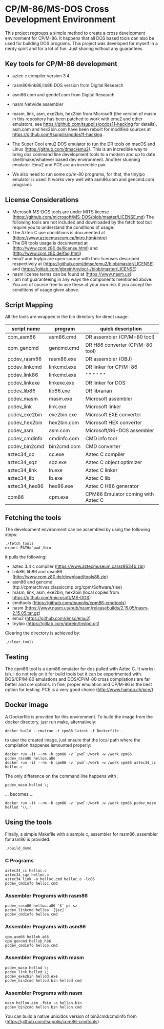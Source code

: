 # CP/M-86/MS-DOS Cross Development Environment

This project regroups a simple method to create a cross development environment for CP/M-86. It happens that all DOS based tools can also be used for building DOS programs.
This project was developed for myself in a nerdy spirit and for a lot of fun. Just sharing without any guarantees.

## Key tools for CP/M-86 development
- aztec c compiler version 3.4
- rasm86/link86,lib86 DOS version from Digital Research 
- asm86.com  and gendef.com from Digital Research
- nasm Netwide assembler
- masm, link, asm, exe2bin, hex2bin from Microsoft (the version of masm in this repository has been patched to work with emu2 and other emulators, see https://github.com/tsupplis/pcdos11-hacking for details). asm.com and hex2bin.com have been rebuilt for modified sources at https://github.com/tsupplis/pcdos11-hacking .

- The Super Cool emu2 DOS emulator to run the DR tools on macOS and Linux (https://github.com/dmsc/emu2). This is an incredible way to bring dos command line development tools to a modern and up to date shell/make/whatever based dev environment. Another stunning emulator. Emu2 and PCE are an incredible pair.
- We also need to run some cp/m-80 programs, for that, the tinylpo emulator is used. It works very well with asm86.com and gencmd.com programs

## License Considerations

- Microsoft MS-DOS tools are under MITS license (https://github.com/microsoft/MS-DOS/blob/master/LICENSE.md)
The following tools are not included and downloaded by the fetch tool but require you to understand the conditions of usage:
- The Aztec C use coniditions is documented at (https://www.aztecmuseum.ca/intro.htm#intro)
- The DR tools usage is documented at (http://www.cpm.z80.de/license.html) and (http://www.cpm.z80.de/faq.html)
- emu2 and tnylpo are open source with their licenses described respectively at (https://github.com/dmsc/emu2/blob/master/LICENSE) and (https://gitlab.com/gbrein/tnylpo/-/blob/master/LICENSE)
- nasm license terms can be found at (https://www.nasm.us)
- I am not guaranteeing in any ways the components mentioned above. You are of course free to use these at your own risk if you accept the conditions of usage given above.

## Script Mapping

All the tools are wrapped in the bin directory for direct usage:

| script name   | program     | quick description                  |
|---------------|-------------|------------------------------------|
| cpm_asm86     | asm86.cmd   | DR assembler (CP/M-80 tool)        | 
| cpm_gencmd    | gencmd.cmd  | DR H86 converter (CP/M-80 tool)    |
| pcdev_rasm86  | rasm86.exe  | DR assembler (OBJ)                 |
| pcdev_linkcmd | linkcmd.exe | DR linker for CP/M-86              |
| pcdev_link86  | linkcmd.exe | "  "  "  "  "  "                   |
| pcdev_linkexe | linkexe.exe | DR linker for DOS                  |
| pcdev_lib86   | lib86.exe   | DR librarian                       |
| pcdev_masm    | masm.exe    | Microsoft assembler                |
| pcdev_link    | link.exe    | Microsoft linker                   |
| pcdev_exe2bin | exe2bin.exe | Microsoft EXE converter            |
| pcdev_hex2bin | hex2bin.com | Microsoft HEX converter            |
| pcdev_asm     | asm.com     | Microsoft/86-DOS assembler         |
| pcdev_cmdinfo | cmdinfo.com | CMD info tool                      |
| pcdev_bin2cmd | bin2cmd.com | CMD converter                      |
| aztec34_cc    | cc.exe      | Aztec C compiler                   |
| aztec34_sqz   | sqz.exe     | Aztec C object optimizer           |
| aztec34_link  | ln.exe      | Aztec C linker                     |
| aztec34_lib   | lb.exe      | Aztec C lib                        |
| aztec34_hex86 | hex86.exe   | Aztec C H86 generator              |
| cpm86         | cpm.exe     | CPM86 Emulator coming with Aztec C |

## Fetching the tools

The development environment can be assembled by using the following steps:
```
./fetch_tools
export PATH=`pwd`/bin
```
it pulls the following:
- aztec 3.4 c compiler  (https://www.aztecmuseum.ca/az8634b.zip)
- link86, lib86 and rasm86 (http://www.cpm.z80.de/download/tools86.zip)
- asm86 and gencmd (ttp://cpmarchives.classiccmp.org/cpm/Software/rlee)
- masm, link, asm, exe2bin, hex2bin (local copies from https://github.com/microsoft/MS-DOS)
- cmdtools (https://github.com/tsupplis/cpm86-cmdtools)
- nasm (https://www.nasm.us/pub/nasm/releasebuilds/2.15.05/nasm-2.15.05.tar.gz)
- emu2 (https://github.com/dmsc/emu2)
- tnylpo (https://gitlab.com/gbrein/tnylpo.git)

Clearing the directory is achieved by:
```
./clear_tools
```

## Testing

The cpm86 tool is a cpm86 emulator for dos pulled with Aztec C. It works-ish. I do not rely on it for build tools but it can be experimented with. 
DOS/CP/M-80 emulations and DOS/CP/M-80 cross compilations are far better and ore options. In fine, proper emulation and CP/M-86 is the best option for testing. 
PCE is a very good choice (http://www.hampa.ch/pce/).

## Docker image

A Dockerfile is provided for this environment. To build the image from the docker directory, jusr run make, alternatively:
```
docker build --rm=true -t cpm86:latest -f Dockerfile .
```

to user the created image, just ensure that the local path where the compilation happense ismounted properly:

```
docker run -it --rm -h cpm86 -v `pwd`:/work -w /work cpm86 pcdev_rasm86 helloa.a86
docker run -it --rm -h cpm86 -v `pwd`:/work -w /work cpm86 aztec34_cc helloc.c
```
The only difference on the command line happens with \;
```
pcdev_masm hellod \; 
```
... becomes ...
```
docker run -it --rm -h cpm86 -v `pwd`:/work -w /work cpm86 pcdev_masm hellod '\\;' 
```

## Using the tools

Finally, a simple Makefile with a sample c, assembler for rasm86, assembler for asm86 is provided:
```
./build_demo
```

### C Programs

```
aztec34_cc helloc.c
aztec34_sqz helloc.o
aztec34_link -o helloc.cmd helloc.o -lc86
pcdev_cmdinfo helloc.cmd
```

### Assembler Programs with rasm86
```
pcdev_rasm86 helloa.a86 '$' pz sz
pcdev_linkcmd helloa '[$sz]'
pcdev_cmdinfo helloa.cmd
```

### Assembler Programs with asm86
```
cpm_asm86 hellob.a86
cpm_gencmd hellob.h86
pcdev_cmdinfo hellob.cmd
```

### Assembler Programs with masm 
```
pcdev_masm hellod \;
pcdev_link hellod \;
pcdev_exe2bin hellod.exe
pcdev_bin2cmd hellod.bin hellod.cmd
```

### Assembler Programs with nasm 
```
nasm hellon.asm -fbin -o hellon.bin 
pcdev_bin2cmd hellon.bin hellon.cmd
```
You can build a native unix/dos version of bin2cmd/cmdinfo from (https://github.com/tsupplis/cpm86-cmdtools)

